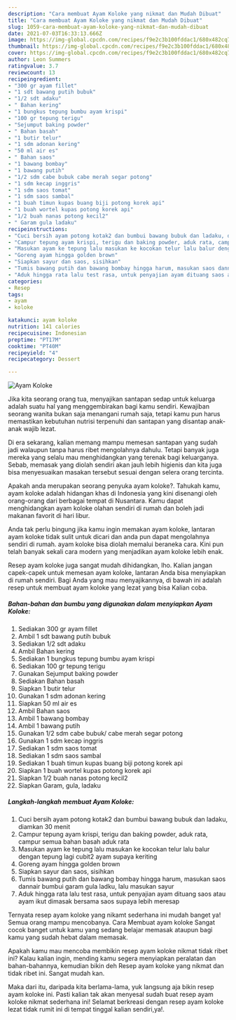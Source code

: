 ```yaml
---
description: "Cara membuat Ayam Koloke yang nikmat dan Mudah Dibuat"
title: "Cara membuat Ayam Koloke yang nikmat dan Mudah Dibuat"
slug: 1059-cara-membuat-ayam-koloke-yang-nikmat-dan-mudah-dibuat
date: 2021-07-03T16:33:13.666Z
image: https://img-global.cpcdn.com/recipes/f9e2c3b100fddac1/680x482cq70/ayam-koloke-foto-resep-utama.jpg
thumbnail: https://img-global.cpcdn.com/recipes/f9e2c3b100fddac1/680x482cq70/ayam-koloke-foto-resep-utama.jpg
cover: https://img-global.cpcdn.com/recipes/f9e2c3b100fddac1/680x482cq70/ayam-koloke-foto-resep-utama.jpg
author: Leon Summers
ratingvalue: 3.7
reviewcount: 13
recipeingredient:
- "300 gr ayam fillet"
- "1 sdt bawang putih bubuk"
- "1/2 sdt adaku"
- " Bahan kering"
- "1 bungkus tepung bumbu ayam krispi"
- "100 gr tepung terigu"
- "Sejumput baking powder"
- " Bahan basah"
- "1 butir telur"
- "1 sdm adonan kering"
- "50 ml air es"
- " Bahan saos"
- "1 bawang bombay"
- "1 bawang putih"
- "1/2 sdm cabe bubuk cabe merah segar potong"
- "1 sdm kecap inggris"
- "1 sdm saos tomat"
- "1 sdm saos sambal"
- "1 buah timun kupas buang biji potong korek api"
- "1 buah wortel kupas potong korek api"
- "1/2 buah nanas potong kecil2"
- " Garam gula ladaku"
recipeinstructions:
- "Cuci bersih ayam potong kotak2 dan bumbui bawang bubuk dan ladaku, diamkan 30 menit"
- "Campur tepung ayam krispi, terigu dan baking powder, aduk rata, campur semua bahan basah aduk rata"
- "Masukan ayam ke tepung lalu masukan ke kocokan telur lalu balur dengan tepung lagi cubit2 ayam supaya keriting"
- "Goreng ayam hingga golden brown"
- "Siapkan sayur dan saos, sisihkan"
- "Tumis bawang putih dan bawang bombay hingga harum, masukan saos dannair bumbui garam gula ladku, lalu masukan sayur"
- "Aduk hingga rata lalu test rasa, untuk penyajian ayam dituang saos atau ayam ikut dimasak bersama saos supaya lebih meresap"
categories:
- Resep
tags:
- ayam
- koloke

katakunci: ayam koloke 
nutrition: 141 calories
recipecuisine: Indonesian
preptime: "PT17M"
cooktime: "PT40M"
recipeyield: "4"
recipecategory: Dessert

---
```



![Ayam Koloke](https://img-global.cpcdn.com/recipes/f9e2c3b100fddac1/680x482cq70/ayam-koloke-foto-resep-utama.jpg)

Jika kita seorang orang tua, menyajikan santapan sedap untuk keluarga adalah suatu hal yang menggembirakan bagi kamu sendiri. Kewajiban seorang  wanita bukan saja menangani rumah saja, tetapi kamu pun harus memastikan kebutuhan nutrisi terpenuhi dan santapan yang disantap anak-anak wajib lezat.

Di era  sekarang, kalian memang mampu memesan santapan yang sudah jadi walaupun tanpa harus ribet mengolahnya dahulu. Tetapi banyak juga mereka yang selalu mau menghidangkan yang terenak bagi keluarganya. Sebab, memasak yang diolah sendiri akan jauh lebih higienis dan kita juga bisa menyesuaikan masakan tersebut sesuai dengan selera orang tercinta. 



Apakah anda merupakan seorang penyuka ayam koloke?. Tahukah kamu, ayam koloke adalah hidangan khas di Indonesia yang kini disenangi oleh orang-orang dari berbagai tempat di Nusantara. Kamu dapat menghidangkan ayam koloke olahan sendiri di rumah dan boleh jadi makanan favorit di hari libur.

Anda tak perlu bingung jika kamu ingin memakan ayam koloke, lantaran ayam koloke tidak sulit untuk dicari dan anda pun dapat mengolahnya sendiri di rumah. ayam koloke bisa diolah memalui beraneka cara. Kini pun telah banyak sekali cara modern yang menjadikan ayam koloke lebih enak.

Resep ayam koloke juga sangat mudah dihidangkan, lho. Kalian jangan capek-capek untuk memesan ayam koloke, lantaran Anda bisa menyiapkan di rumah sendiri. Bagi Anda yang mau menyajikannya, di bawah ini adalah resep untuk membuat ayam koloke yang lezat yang bisa Kalian coba.

<!--inarticleads1-->

##### Bahan-bahan dan bumbu yang digunakan dalam menyiapkan Ayam Koloke:

1. Sediakan 300 gr ayam fillet
1. Ambil 1 sdt bawang putih bubuk
1. Sediakan 1/2 sdt adaku
1. Ambil  Bahan kering
1. Sediakan 1 bungkus tepung bumbu ayam krispi
1. Sediakan 100 gr tepung terigu
1. Gunakan Sejumput baking powder
1. Sediakan  Bahan basah
1. Siapkan 1 butir telur
1. Gunakan 1 sdm adonan kering
1. Siapkan 50 ml air es
1. Ambil  Bahan saos
1. Ambil 1 bawang bombay
1. Ambil 1 bawang putih
1. Gunakan 1/2 sdm cabe bubuk/ cabe merah segar potong
1. Gunakan 1 sdm kecap inggris
1. Sediakan 1 sdm saos tomat
1. Sediakan 1 sdm saos sambal
1. Sediakan 1 buah timun kupas buang biji potong korek api
1. Siapkan 1 buah wortel kupas potong korek api
1. Siapkan 1/2 buah nanas potong kecil2
1. Siapkan  Garam, gula, ladaku




<!--inarticleads2-->

##### Langkah-langkah membuat Ayam Koloke:

1. Cuci bersih ayam potong kotak2 dan bumbui bawang bubuk dan ladaku, diamkan 30 menit
1. Campur tepung ayam krispi, terigu dan baking powder, aduk rata, campur semua bahan basah aduk rata
1. Masukan ayam ke tepung lalu masukan ke kocokan telur lalu balur dengan tepung lagi cubit2 ayam supaya keriting
1. Goreng ayam hingga golden brown
1. Siapkan sayur dan saos, sisihkan
1. Tumis bawang putih dan bawang bombay hingga harum, masukan saos dannair bumbui garam gula ladku, lalu masukan sayur
1. Aduk hingga rata lalu test rasa, untuk penyajian ayam dituang saos atau ayam ikut dimasak bersama saos supaya lebih meresap




Ternyata resep ayam koloke yang nikamt sederhana ini mudah banget ya! Semua orang mampu mencobanya. Cara Membuat ayam koloke Sangat cocok banget untuk kamu yang sedang belajar memasak ataupun bagi kamu yang sudah hebat dalam memasak.

Apakah kamu mau mencoba membikin resep ayam koloke nikmat tidak ribet ini? Kalau kalian ingin, mending kamu segera menyiapkan peralatan dan bahan-bahannya, kemudian bikin deh Resep ayam koloke yang nikmat dan tidak ribet ini. Sangat mudah kan. 

Maka dari itu, daripada kita berlama-lama, yuk langsung aja bikin resep ayam koloke ini. Pasti kalian tak akan menyesal sudah buat resep ayam koloke nikmat sederhana ini! Selamat berkreasi dengan resep ayam koloke lezat tidak rumit ini di tempat tinggal kalian sendiri,ya!.

